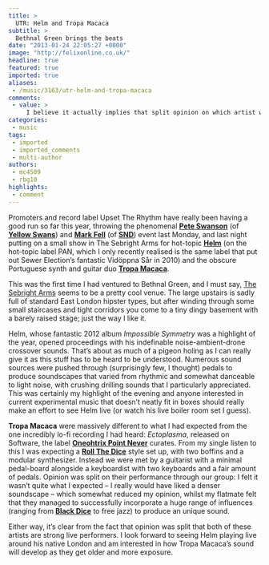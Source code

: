 ```yaml
---
title: >
  UTR: Helm and Tropa Macaca
subtitle: >
  Bethnal Green brings the beats
date: "2013-01-24 22:05:27 +0000"
image: "http://felixonline.co.uk/"
headline: true
featured: true
imported: true
aliases:
 - /music/3163/utr-helm-and-tropa-macaca
comments:
 - value: >
     I believe it actually implies that split opinion on which artist was better = two strong live performers.,Split opinion = strong live performance?
categories:
 - music
tags:
 - imported
 - imported_comments
 - multi-author
authors:
 - mc4509
 - rbg10
highlights:
 - comment
---
```


Promoters and record label Upset The Rhythm have really been having a good run so far this year, throwing the phenomenal [__Pete Swanson__](http://typerecords.com/artists/pete-swanson) (of [__Yellow Swans__](http://www.youtube.com/watch?v=1RrModDAsO8)) and [__Mark Fell__](http://www.markfell.com/wiki/) (of [__SND__](http://www.youtube.com/watch?v=ddq7PzDSqHY)) event last Monday, and last night putting on a small show in The Sebright Arms for hot-topic [__Helm__](http://soundcloud.com/pan_recs/helm-impossible-symmetry) (on the hot-topic label PAN, which I only recently realised is the same label that put out Sewer Election’s fantastic Vidöppna Sår in 2010) and the obscure Portuguese synth and guitar duo [__Tropa Macaca__](http://tropamacaca.com/).

This was the first time I had ventured to Bethnal Green, and I must say, [The Sebright Arms](http://www.sebrightarms.co.uk/) seems to be a pretty cool venue. The large upstairs is sadly full of standard East London hipster types, but after winding through some small staircases and tight corridors you come to a tiny dingy basement with a barely raised stage; just the way I like it.

Helm, whose fantastic 2012 album _Impossible Symmetry_ was a highlight of the year, opened proceedings with his indefinable noise-ambient-drone crossover sounds. That’s about as much of a pigeon holing as I can really give it as this stuff has to be heard to be understood. Numerous sound sources were pushed through (surprisingly few, I thought) pedals to produce soundscapes that varied from rhythmic and somewhat danceable to light noise, with crushing drilling sounds that I particularly appreciated. This was certainly my highlight of the evening and anyone interested in current experimental music that doesn’t neatly fit in boxes should really make an effort to see Helm live (or watch his live boiler room set I guess).

__Tropa Macaca__ were massively different to what I had expected from the one incredibly lo-fi recording I had heard: _Ectoplasma_, released on Software, the label [__Oneohtrix Point Never__](http://www.pointnever.com/) curates. From my single listen to this I was expecting a [__Roll The Dice__](http://soundcloud.com/roll-the-dice) style set up, with two boffins and a modular synthesizer. Instead we were met by a guitarist with a minimal pedal-board alongside a keyboardist with two keyboards and a fair amount of pedals. Opinion was split on their performance through our group: I felt it wasn’t quite what I expected – I really would have liked a denser soundscape – which somewhat reduced my opinion, whilst my flatmate felt that they managed to successfully incorporate a huge range of influences (ranging from [__Black Dice__](http://blackdice.net/) to free jazz) to produce an unique sound.

Either way, it’s clear from the fact that opinion was split that both of these artists are strong live performers. I look forward to seeing Helm playing live around his native London and am interested in how Tropa Macaca’s sound will develop as they get older and more exposure.
